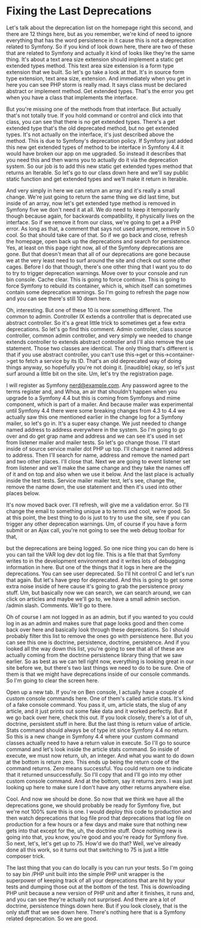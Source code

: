 # Fixing the Last Deprecations

Let's talk about the deprecation list on the homepage right this second, and there
are 12 things here, but as you remember, we're kind of need to ignore everything that
has the word persistence in it cause this is not a deprecation related to Symfony. So
if you kind of look down here, there are two of these that are related to Symfony and
actually it kind of looks like they're the same thing. It's about a text area size
extension should implement a static get extended types method. This text area size
extension is a form type extension that we built. So let's go take a look at that.
It's in source form type extension, text area size, extension. And immediately when
you get in here you can see PHP storm is really mad. It says class must be declared
abstract or implement method. Get extended types. That's the error you get when you
have a class that implements the interface.

But you're missing one of the methods from that interface. But actually that's not
totally true. If you hold command or control and click into that class, you can see
that there is no get extended types. There's a get extended type that's the old
deprecated method, but no get extended types. It's not actually on the interface,
it's just described above the method. This is due to Symfony's deprecation policy. If
Symfony just added this new get extended types of method to be interface in Symfony
4.4 it would have broken our app on me upgraded. So instead it describes that you
need this and then warns you to actually do it via the deprecation system. So our job
is to add this new static get extended types method that returns an Iterable. So
let's go to our class down here and we'll say public static function and get extended
types and we'll make it return in Iterable.

And very simply in here we can return an array and it's really a small change. We're
just going to return the same thing we did last time, but inside of an array, now
let's get extended type method is removed in Symfony five we don't need it at all. We
do need to keep it temporarily though because again, for backwards compatibility, it
physically lives on the interface. So if we remove it from our class, we're going to
get a a PHP error. As long as that, a comment that says not used anymore, remove in
5.0 cool. So that should take care of that. So if we go back and close, refresh the
homepage, open back up the deprecations and search for persistence. Yes, at least on
this page right now, all of the Symfony deprecations are gone. But that doesn't mean
that all of our deprecations are gone because we at the very least need to surf
around the site and check out some other cages. Before I do that though, there's one
other thing that I want you to do to try to trigger deprecation warnings. Move over
to your console and run bin console. Cache clear. This is going to force continue.
This is going to force Symfony to rebuild its container, which is, which itself can
sometimes contain some deprecation warnings. So I'm going to refresh the page now and
you can see there's still 10 down here.

Oh, interesting. But one of these 10 is now something different. The common to admin.
Controller IX extends a controller that is deprecated use abstract controller. So
it's a great little trick to sometimes get a few extra deprecations. So let's go find
this comment. Admin controller, class source controller, common admin controller, and
very simply we needed to change extends controller to extends abstract controller and
I'll also remove the use statement. Those two classes are identical. The only thing
that's different is that if you use abstract controller, you can't use this->get or
this->container->get to fetch a service by its ID. That's an old deprecated way of
doing things anyway, so hopefully you're not doing it. [inaudible] okay, so let's
just surf around a little bit on the site. Um, let's try the registration page.

I will register as Symfony nerd@example.com. Any password agree to the terms register
and, and Whoa, an air that shouldn't happen when you upgrade to a Symfony 4.4 but
this is coming from Symfonys and mime component, which is part of a mailer. And
because mailer was experimental until Symfony 4.4 there were some breaking changes
from 4.3 to 4.4 we actually saw this one mentioned earlier in the change log for a
Symfony mailer, so let's go in. It's a super easy change. We just needed to change
named address to address everywhere in the system. So I'm going to go over and do get
grap name and address and we can see it's used in set from listener mailer and mailer
tests. So let's go change those. I'll start inside of source service mailer dot PHP
up top. I'll change it named address to address. Then I'll search for name, address
and remove the named part and two other places. I'll close that. Next we are going to
event listener set from listener and we'll make the same change and they take the
names off of it and on top and also when we use it below. And the last place is
actually inside the test tests. Service mailer mailer test, let's see, change the,
remove the name down, the use statement and then it's used into other places below.

It's now moved back over. I'll refresh, will give me a validation error. So I'll
change the email to something unique a to terms and cool, we're good. So at this
point, the best thing to do is just to try to use the site, see if you can trigger
any other deprecation warnings. Um, of course if you have a form submit or an Ajax
call, you're not going to see the web debug toolbar for that,

but the deprecations are being logged. So one nice thing you can do here is you can
tail the VAR log dev dot log file. This is a file that that Symfony writes to in the
development environment and it writes lots of debugging information in here. But one
of the things that it logs in here are the deprecations. You can see user deprecated.
So I'll hit control C and let's run that again. But let's have grep for deprecated.
And this is going to get some extra noise inside of here cause it's going to grab the
persistence proxy stuff. Um, but basically now we can search, we can search around,
we can click on articles and maybe we'll go to, we have a small admin section. /admin
slash. Comments. We'll go to there.

Oh of course I am not logged in as an admin, but if you wanted to you could log in as
an admin and makes sure that page looks good and then come back over here and
basically look through these deprecations. So I should probably filter this list to
remove the ones go with persistence here. But you can see this one is doctrine,
persistence, doctrine, persistence. And if you looked all the way down this list,
you're going to see that all of these are actually coming from the doctrine
persistence library thing that we saw earlier. So as best as we can tell right now,
everything is looking great in our site before we, but there's two last things we
need to do to be sure. One of them is that we might have deprecations inside of our
console commands. So I'm going to clear the screen here.

Open up a new tab. If you're on Ben console, I actually have a couple of custom
console commands here. One of them's called article stats. It's kind of a fake
console command. You pass it, um, article stats, the slug of any article, and it just
prints out some fake data and it worked perfectly. But if we go back over here, check
this out. If you look closely, there's a lot of uh, doctrine, persistent stuff in
here. But the last thing is return value of article. Stats command should always be
of type int since Symfony 4.4 no return. So this is a new change in Symfony 4.4 where
your custom command classes actually need to have a return value in execute. So I'll
go to source command and let's look inside the article stats command. So inside of
execute, we must now return, uh, an integer. And what you want to do down at the
bottom is return zero. This ends up being the return code of the command returns.
Zero means successful. You could return one to indicate that it returned
unsuccessfully. So I'll copy that and I'll go into my other custom console command.
And at the bottom, say it returns zero. I was just looking up here to make sure I
don't have any other returns anywhere else.

Cool. And now we should be done. So now that we think we have all the deprecations
gone, we should probably be ready for Symfony five, but we're not 100% sure this is
one. I would deploy this code to production and then watch deprecations that log file
prod that deprecations that log file on production for a few hours or a few days and
make sure that nothing new gets into that except for the, uh, the doctrine stuff.
Once nothing new is going into that, you know, you're good and you're ready for
Symfony five. So next, let's, let's get up to 75. How'd we do that? Well, we've
already done all this work, so it turns out that switching to 75 is just a little
composer trick.

The last thing that you can do locally is you can run your tests. So I'm going to say
bin /PHP unit built into the simple PHP unit wrapper is the superpower of keeping
track of all your deprecations that are hit by your tests and dumping those out at
the bottom of the test. This is downloading PHP unit because a new version of PHP
unit and after it finishes, it runs and, and you can see they're actually not
surprised. And there are a lot of doctrine, persistence things down here. But if you
look closely, that is the only stuff that we see down here. There's nothing here that
is a Symfony related deprecation. So we are good.

